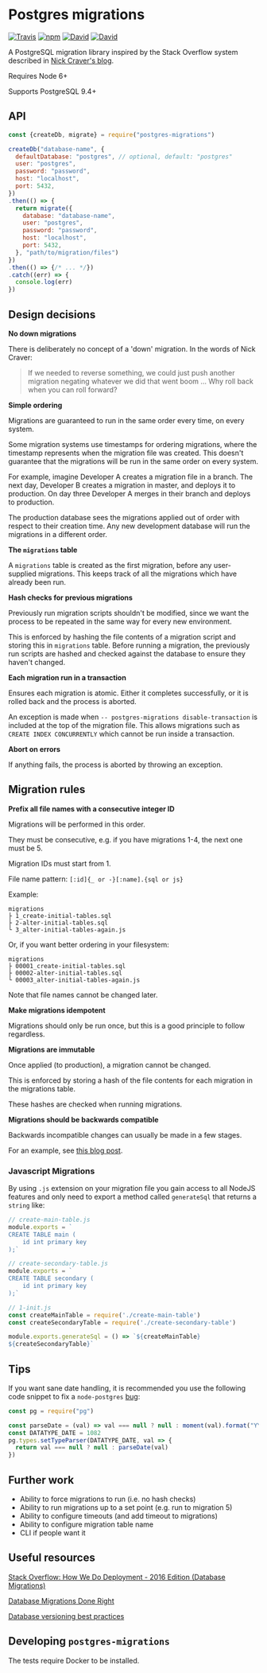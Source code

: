 # Postgres migrations

[![Travis](https://img.shields.io/travis/ThomWright/postgres-migrations.svg)](https://travis-ci.org/ThomWright/postgres-migrations)
[![npm](https://img.shields.io/npm/v/postgres-migrations.svg)](https://www.npmjs.com/package/postgres-migrations)
[![David](https://img.shields.io/david/ThomWright/postgres-migrations.svg)](https://david-dm.org/ThomWright/postgres-migrations)
[![David](https://img.shields.io/david/dev/ThomWright/postgres-migrations.svg)](https://david-dm.org/ThomWright/postgres-migrations)

A PostgreSQL migration library inspired by the Stack Overflow system described in [Nick Craver's blog](http://nickcraver.com/blog/2016/05/03/stack-overflow-how-we-do-deployment-2016-edition/#database-migrations).

Requires Node 6+

Supports PostgreSQL 9.4+

## API

```js
const {createDb, migrate} = require("postgres-migrations")

createDb("database-name", {
  defaultDatabase: "postgres", // optional, default: "postgres"
  user: "postgres",
  password: "password",
  host: "localhost",
  port: 5432,
})
.then(() => {
  return migrate({
    database: "database-name",
    user: "postgres",
    password: "password",
    host: "localhost",
    port: 5432,
  }, "path/to/migration/files")
})
.then(() => {/* ... */})
.catch((err) => {
  console.log(err)
})
```

## Design decisions

**No down migrations**

There is deliberately no concept of a 'down' migration. In the words of Nick Craver:

> If we needed to reverse something, we could just push another migration negating whatever we did that went boom ... Why roll back when you can roll forward?

**Simple ordering**

Migrations are guaranteed to run in the same order every time, on every system.

Some migration systems use timestamps for ordering migrations, where the timestamp represents when the migration file was created. This doesn't guarantee that the migrations will be run in the same order on every system.

For example, imagine Developer A creates a migration file in a branch. The next day, Developer B creates a migration in master, and deploys it to production. On day three Developer A merges in their branch and deploys to production.

The production database sees the migrations applied out of order with respect to their creation time. Any new development database will run the migrations in a different order.

**The `migrations` table**

A `migrations` table is created as the first migration, before any user-supplied migrations. This keeps track of all the migrations which have already been run.

**Hash checks for previous migrations**

Previously run migration scripts shouldn't be modified, since we want the process to be repeated in the same way for every new environment.

This is enforced by hashing the file contents of a migration script and storing this in `migrations` table. Before running a migration, the previously run scripts are hashed and checked against the database to ensure they haven't changed.

**Each migration run in a transaction**

Ensures each migration is atomic. Either it completes successfully, or it is rolled back and the process is aborted.

An exception is made when `-- postgres-migrations disable-transaction` is included at the top of the migration file. This allows migrations such as `CREATE INDEX CONCURRENTLY` which cannot be run inside a transaction.

**Abort on errors**

If anything fails, the process is aborted by throwing an exception.

## Migration rules

**Prefix all file names with a consecutive integer ID**

Migrations will be performed in this order.

They must be consecutive, e.g. if you have migrations 1-4, the next one must be 5.

Migration IDs must start from 1.

File name pattern: `[:id]{_ or -}[:name].{sql or js}`

Example:

```
migrations
├ 1_create-initial-tables.sql
├ 2-alter-initial-tables.sql
└ 3_alter-initial-tables-again.js
```

Or, if you want better ordering in your filesystem:

```
migrations
├ 00001_create-initial-tables.sql
├ 00002-alter-initial-tables.sql
└ 00003_alter-initial-tables-again.js
```

Note that file names cannot be changed later.

**Make migrations idempotent**

Migrations should only be run once, but this is a good principle to follow regardless.

**Migrations are immutable**

Once applied (to production), a migration cannot be changed.

This is enforced by storing a hash of the file contents for each migration in the migrations table.

These hashes are checked when running migrations.

**Migrations should be backwards compatible**

Backwards incompatible changes can usually be made in a few stages.

For an example, see [this blog post](http://www.brunton-spall.co.uk/post/2014/05/06/database-migrations-done-right/).

### Javascript Migrations

By using `.js` extension on your migration file you gain access to all NodeJS features and only need to export a method called `generateSql` that returns a `string` like:

```js
// create-main-table.js
module.exports = `
CREATE TABLE main (
    id int primary key
);`

// create-secondary-table.js
module.exports = `
CREATE TABLE secondary (
    id int primary key
);`

// 1-init.js
const createMainTable = require('./create-main-table')
const createSecondaryTable = require('./create-secondary-table')

module.exports.generateSql = () => `${createMainTable}
${createSecondaryTable}`
```

## Tips

If you want sane date handling, it is recommended you use the following code snippet to fix a `node-postgres` [bug](https://github.com/brianc/node-postgres/issues/818):

```js
const pg = require("pg")

const parseDate = (val) => val === null ? null : moment(val).format("YYYY-MM-DD")
const DATATYPE_DATE = 1082
pg.types.setTypeParser(DATATYPE_DATE, val => {
  return val === null ? null : parseDate(val)
})
```

## Further work

- Ability to force migrations to run (i.e. no hash checks)
- Ability to run migrations up to a set point (e.g. run to migration 5)
- Ability to configure timeouts (and add timeout to migrations)
- Ability to configure migration table name
- CLI if people want it

## Useful resources

[Stack Overflow: How We Do Deployment - 2016 Edition (Database Migrations)](http://nickcraver.com/blog/2016/05/03/stack-overflow-how-we-do-deployment-2016-edition/#database-migrations)

[Database Migrations Done Right](http://www.brunton-spall.co.uk/post/2014/05/06/database-migrations-done-right/)

[Database versioning best practices](http://enterprisecraftsmanship.com/2015/08/10/database-versioning-best-practices/)

## Developing `postgres-migrations`

The tests require Docker to be installed.
